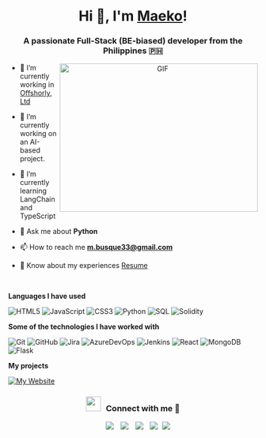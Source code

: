 <h1 align="center">Hi 👋, I'm <a href="https://github.com/maekooooo" target="blank">
Maeko</a>!</h1>
<h3 align="center">A passionate Full-Stack (BE-biased) developer from the Philippines 🇵🇭</h3>

<a target="_blank" align="center">
  <img align="right" top="500" height="300" width="400" alt="GIF" src="https://media.giphy.com/media/SWoSkN6DxTszqIKEqv/giphy.gif">
</a>

- 🔭 I’m currently working in <a href="https://offshorly.com/" target="blank">Offshorly, Ltd</a>

- 🌱 I’m currently working on an AI-based project.

- 🌱 I’m currently learning LangChain and TypeScript

- 💬 Ask me about **Python**

- 📫 How to reach me **m.busque33@gmail.com**

- 📄 Know about my experiences <a href="#" target="blank">Resume</a>
<br/>

**Languages I have used**

![HTML5](https://img.shields.io/badge/-HTML5-000000?style=flat&logo=HTML5)
![JavaScript](https://img.shields.io/badge/-JavaScript-000000?style=flat&logo=javascript)
![CSS3](https://img.shields.io/badge/-CSS3-000000?style=flat&logo=css3&logoColor=264de4)
![Python](https://img.shields.io/badge/-Python-000000?style=flat&logo=python)
![SQL](https://img.shields.io/badge/-SQL-000000?style=flat&logo=MySQL)
![Solidity](https://img.shields.io/badge/-Solidity-000000?style=flat&logo=solidity)

**Some of the technologies I have worked with**

![Git](https://img.shields.io/badge/-Git-000000?style=flat&logo=git&logoColor=F05032)
![GitHub](https://img.shields.io/badge/-GitHub-000000?style=flat&logo=github&logoColor=FFFFFF)
![Jira](https://img.shields.io/badge/-Jira-000000?style=flat&logo=jira-software&logoColor=white&logoColor=0052CC)
![AzureDevOps](https://img.shields.io/badge/-AzureDevOps-000000?style=flat&logo=azuredevops&logoColor=white&logoColor=0052CC)
![Jenkins](https://img.shields.io/badge/-Jenkins-000000?style=flat&logo=jenkins&logoColor=white&logoColor=0052CC)
![React](https://img.shields.io/badge/-React-000000?style=flat&logo=React&logoColor=61DAFB)
![MongoDB](https://img.shields.io/badge/-MongoDB-000000?style=flat&logo=mongodb)
![Flask](https://img.shields.io/badge/-Flask-000000?style=flat&logo=flask)

**My projects**

[![My Website](https://img.shields.io/badge/-🧬&nbsp;&nbsp;My&nbsp;Website-000000?style=flat)](https://github.com/#)


<h3 align="center" > <img src="https://media.giphy.com/media/iY8CRBdQXODJSCERIr/giphy.gif" width="30" height="30" style="margin-right: 10px;">Connect with me 🤝 </h3>

<p align="center">

 <div align="center"  class="icons-social" style="margin-left: 10px;">
        <a style="margin-left: 10px;"  target="_blank" href="https://www.linkedin.com/in/embusque/">
			<img src="https://img.icons8.com/doodle/40/000000/linkedin--v2.png"></a>
        <a style="margin-left: 10px;" target="_blank" href="https://github.com/maekooooo">
		<img src="https://img.icons8.com/doodle/40/000000/github--v1.png"></a>
        <a style="margin-left: 10px;" target="_blank" href="https://instagram.com/maekobusque">
			<img src="https://img.icons8.com/doodle/40/000000/instagram-new--v2.png"></a>
		<a style="margin-left: 10px;" target="_blank" href="https://twitter.com/fakecryptowhale">
			<img src="https://img.icons8.com/doodle/1x/twitter-squared--v2.png" ></a>
		<a style="margin-left: 5px;" target="_blank" href="#">
					<img src="https://img.icons8.com/plasticine/40/000000/resume.png" ></a>
      </div>

</p>

